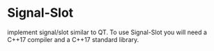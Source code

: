 # Signal-Slot
implement signal/slot similar to QT. To use Signal-Slot you will need a C++17 compiler and a C++17 standard library. 
